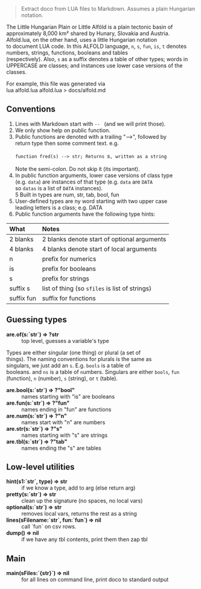 > Extract doco from LUA files to Markdown. Assumes a plain Hungarian notation.	
 	
The Little Hungarian Plain or Little Alföld is a plain tectonic	
basin of approximately 8,000 km² shared by Hunary, Slovakia and	
Austria.	
Alfold.lua, on the other hand,  uses a little Hungarian notation	
to document LUA code. In this ALFOLD language, `n`, `s`, `fun`,	
`is`, `t` denotes numbers, strings, functions, booleans and tables	
(respectively).  Also, `s` as a suffix denotes a table of other	
types;  words in UPPERCASE are classes; and instances use lower	
case versions of the classes.	
       	
For example, this file was generated via	
      lua alfold.lua alfold.lua > docs/alfold.md	
## Conventions	
 	
1. Lines with Markdown start with `-- ` (and  we will print those).	
2. We only show help on public function.	
3. Public functions are denoted with a  trailing "-->", followed by 	
   return type then some comment text. e.g.<br> 	
   `function fred(s) --> str; Returns `s`, written as a string`<br>   	
   Note the semi-colon. Do not skip it (its important).	
4. In public function arguments, lower case versions of class type 	
   (e.g. `data`) are instances of that type (e.g.  `data` are `DATA` 	
   so `datas` is a list of `DATA` instances).	
5  Built in types are num, str, tab, bool, fun	
6. User-defined types are ny word starting with two upper case 	
   leading letters is a class; e.g. DATA	
7. Public function arguments have the following type hints:	
   	
What        | Notes                                                                            	
:-----------|:--------------------------------------------	
2 blanks    | 2 blanks denote start of optional arguments 	
4 blanks    | 4 blanks denote start of local arguments   	
n           | prefix for numerics                       	
is          | prefix for booleans                   	
s           | prefix for strings                   	
suffix s    | list of thing (so `sfiles` is list of strings)	
suffix fun  | suffix for functions                                            	
  	
## Guessing types	

<dl>
<dt><b> are.of(s:`str`) &rArr;  ?str </b></dt><dd>   top level, guesses a variable's type </dd>
</dl>

Types are either singular (one thing) or plural (a set of	
things). The naming conventions for plurals is the same as	
singulars, we just add an `s`. E.g. `bools` is a table of	
booleans. and `ns` is a table of `n`umbers.	
Singulars are either `bools`, `fun` (function),	
`n` (number), `s` (string), or `t` (table).	

<dl>
<dt><b> are.bool(s:`str`) &rArr;  ?"bool" </b></dt><dd>  names starting with "is" are booleans </dd>
<dt><b> are.fun(s:`str`) &rArr;  ?"fun" </b></dt><dd>  names ending in "fun" are functions </dd>
<dt><b> are.num(s:`str`) &rArr;  ?"n" </b></dt><dd>  names start with "n" are numbers  </dd>
<dt><b> are.str(s:`str`) &rArr;  ?"s" </b></dt><dd>  names starting with "s" are strings </dd>
<dt><b> are.tbl(s:`str`) &rArr;  ?"tab" </b></dt><dd>  names ending the "s" are tables </dd>
</dl>

## Low-level utilities	

<dl>
<dt><b> hint(s1:`str`, type) &rArr;  str </b></dt><dd>  if we know a type, add to arg (else return arg) </dd>
<dt><b> pretty(s:`str`) &rArr;  str </b></dt><dd>  clean up the signature (no spaces, no local vars) </dd>
<dt><b> optional(s:`str`) &rArr;  str </b></dt><dd>  removes local vars, returns the rest as a string </dd>
<dt><b> lines(sFilename:`str`,  fun:`fun`) &rArr;  nil </b></dt><dd>  call `fun` on csv rows. </dd>
<dt><b> dump() &rArr;  nil </b></dt><dd>  if we have any tbl contents, print them then zap tbl </dd>
</dl>

## Main	

<dl>
<dt><b> main(sFiles:`{str}`) &rArr;  nil </b></dt><dd>  for all lines on command line, print doco to standard output </dd>
</dl>

